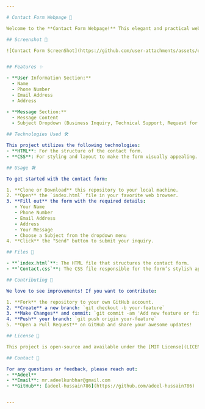 ```yaml
---

# Contact Form Webpage 🚀

Welcome to the **Contact Form Webpage!** This elegant and practical webpage is crafted to effortlessly gather your inquiries. Whether you need to connect for business, seek technical support, or just send a friendly message, this form is here to assist you.

## Screenshot 📸

![Contact Form ScreenShot](https://github.com/user-attachments/assets/ed565a38-86be-441a-915e-2f9664063e1f)


## Features ✨

- **User Information Section:**
  - Name
  - Phone Number
  - Email Address
  - Address

- **Message Section:**
  - Message Content
  - Subject Dropdown (Business Inquiry, Technical Support, Request for Information)

## Technologies Used 🛠️

This project utilizes the following technologies:
- **HTML**: For the structure of the contact form.
- **CSS**: For styling and layout to make the form visually appealing.

## Usage 🛠️

To get started with the contact form:

1. **Clone or Download** this repository to your local machine.
2. **Open** the `index.html` file in your favorite web browser.
3. **Fill out** the form with the required details:
   - Your Name
   - Phone Number
   - Email Address
   - Address
   - Your Message
   - Choose a Subject from the dropdown menu
4. **Click** the "Send" button to submit your inquiry.

## Files 📁

- **`index.html`**: The HTML file that structures the contact form.
- **`Contact.css`**: The CSS file responsible for the form’s stylish appearance.

## Contributing 🤝

We love to see improvements! If you want to contribute:

1. **Fork** the repository to your own GitHub account.
2. **Create** a new branch: `git checkout -b your-feature`
3. **Make Changes** and commit: `git commit -am 'Add new feature or fix'`
4. **Push** your branch: `git push origin your-feature`
5. **Open a Pull Request** on GitHub and share your awesome updates!

## License 📝

This project is open-source and available under the [MIT License](LICENSE). Feel free to use and modify as you see fit!

## Contact 📧

For any questions or feedback, please reach out:
- **Adeel**  
- **Email**: mr.adeelkunbhar@gmail.com
- **GitHub**: [adeel-hussain786](https://github.com/adeel-hussain786)


---
```


